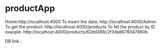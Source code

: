 # productApp

Home:http://localhost:4000
To insert the data: http://localhost:4000/Admin
To get the product: http://localhost:4000/products
To fet the product by ID exanple: http://localhost:4000/products/62dd386c2f3da8678347860b

DB link : 
